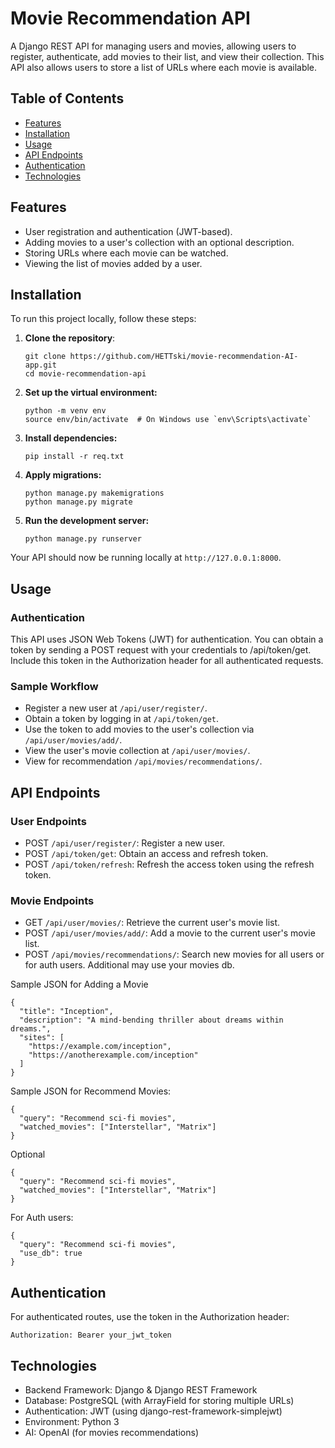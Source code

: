 
# Movie Recommendation API

A Django REST API for managing users and movies, allowing users to register, authenticate, add movies to their list, and view their collection. This API also allows users to store a list of URLs where each movie is available.

## Table of Contents

- [Features](#features)
- [Installation](#installation)
- [Usage](#usage)
- [API Endpoints](#api-endpoints)
- [Authentication](#authentication)
- [Technologies](#technologies)

## Features

- User registration and authentication (JWT-based).
- Adding movies to a user's collection with an optional description.
- Storing URLs where each movie can be watched.
- Viewing the list of movies added by a user.

## Installation

To run this project locally, follow these steps:

1. **Clone the repository**:
    ```
    git clone https://github.com/HETTski/movie-recommendation-AI-app.git
    cd movie-recommendation-api
    ```
2. **Set up the virtual environment:**
    ```
    python -m venv env
    source env/bin/activate  # On Windows use `env\Scripts\activate`
    ```
3. **Install dependencies:**
    ```
    pip install -r req.txt
    ```
4. **Apply migrations:**
    ```
    python manage.py makemigrations
    python manage.py migrate
    ```
5. **Run the development server:**
    ```
    python manage.py runserver
    ```

Your API should now be running locally at ```http://127.0.0.1:8000```.

## Usage
### Authentication
This API uses JSON Web Tokens (JWT) for authentication. You can obtain a token by sending a POST request with your credentials to /api/token/get. Include this token in the Authorization header for all authenticated requests.

### Sample Workflow
- Register a new user at ```/api/user/register/```.
- Obtain a token by logging in at ```/api/token/get```.
- Use the token to add movies to the user's collection via ```/api/user/movies/add/```.
- View the user's movie collection at ```/api/user/movies/```.
- View for recommendation ```/api/movies/recommendations/```.

## API Endpoints

### User Endpoints
- POST ```/api/user/register/```: Register a new user.
- POST ```/api/token/get```: Obtain an access and refresh token.
- POST ```/api/token/refresh```: Refresh the access token using the refresh token.

### Movie Endpoints
- GET ```/api/user/movies/```: Retrieve the current user's movie list.
- POST ```/api/user/movies/add/```: Add a movie to the current user's movie list.
- POST ```/api/movies/recommendations/```: Search new movies for all users or for auth users. Additional may use your movies db.

Sample JSON for Adding a Movie
```
{
  "title": "Inception",
  "description": "A mind-bending thriller about dreams within dreams.",
  "sites": [
    "https://example.com/inception",
    "https://anotherexample.com/inception"
  ]
}
```

Sample JSON for Recommend Movies:
```
{
  "query": "Recommend sci-fi movies",
  "watched_movies": ["Interstellar", "Matrix"]
}
```
Optional
```
{
  "query": "Recommend sci-fi movies",
  "watched_movies": ["Interstellar", "Matrix"]
}
```
For Auth users:
```
{
  "query": "Recommend sci-fi movies",
  "use_db": true
}
```

## Authentication
For authenticated routes, use the token in the Authorization header:

```
Authorization: Bearer your_jwt_token
```

## Technologies
- Backend Framework: Django & Django REST Framework
- Database: PostgreSQL (with ArrayField for storing multiple URLs)
- Authentication: JWT (using django-rest-framework-simplejwt)
- Environment: Python 3
- AI: OpenAI (for movies recommendations)
